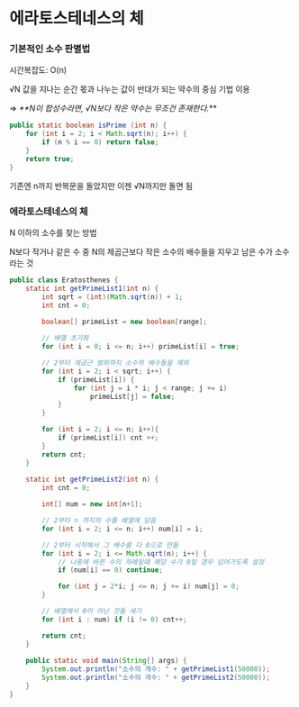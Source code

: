 # 에라토스테네스의 체

### 기본적인 소수 판별법
시간복잡도: O(n)

√N 값을 지나는 순간 몫과 나누는 값이 반대가 되는 약수의 중심 기법 이용

=> _**N이 합성수라면, √N보다 작은 약수는 무조건 존재한다._**

```java
public static boolean isPrime (int n) {
    for (int i = 2; i < Math.sqrt(n); i++) {
        if (n % i == 0) return false;
    }
    return true;
}
```

기존엔 n까지 반복문을 돌았지만 이젠 √N까지만 돌면 됨


### 에라토스테네스의 체
N 이하의 소수를 찾는 방법

N보다 작거나 같은 수 중 N의 제곱근보다 작은 소수의 배수들을 지우고 남은 수가 소수라는 것

```java
public class Eratosthenes {
    static int getPrimeList1(int n) {
        int sqrt = (int)(Math.sqrt(n)) + 1;
        int cnt = 0;

        boolean[] primeList = new boolean[range];
        
        // 배열 초기화
        for (int i = 0; i <= n; i++) primeList[i] = true;

        // 2부터 제곱근 범위까지 소수의 배수들을 제외
        for (int i = 2; i < sqrt; i++) {
            if (primeList[i]) {
                for (int j = i * i; j < range; j += i)
                    primeList[j] = false;
            }
        }

        for (int i = 2; i <= n; i++){
            if (primeList[i]) cnt ++;
        }
        return cnt;
    }
    
    static int getPrimeList2(int n) {
        int cnt = 0;

        int[] num = new int[n+1];

        // 2부터 n 까지의 수를 배열에 담음
        for (int i = 2; i <= n; i++) num[i] = i;

        // 2부터 시작해서 그 배수를 다 0으로 만듦
        for (int i = 2; i <= Math.sqrt(n); i++) {
            // 나중에 바뀐 수의 차례일때 해당 수가 0일 경우 넘어가도록 설정
            if (num[i] == 0) continue;

            for (int j = 2*i; j <= n; j += i) num[j] = 0;
        }

        // 배열에서 0이 아닌 것들 세기
        for (int i : num) if (i != 0) cnt++;

        return cnt;
    }
    
    public static void main(String[] args) {
        System.out.println("소수의 개수: " + getPrimeList1(50000));
        System.out.println("소수의 개수: " + getPrimeList2(50000));
    }
}
```
